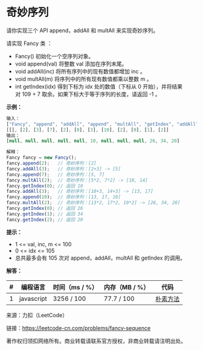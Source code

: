 # 奇妙序列

请你实现三个 API append，addAll 和 multAll 来实现奇妙序列。

请实现 Fancy 类 ：

- Fancy() 初始化一个空序列对象。
- void append(val) 将整数 val 添加在序列末尾。
- void addAll(inc) 将所有序列中的现有数值都增加 inc 。
- void multAll(m) 将序列中的所有现有数值都乘以整数 m 。
- int getIndex(idx) 得到下标为 idx 处的数值（下标从 0 开始），并将结果对 109 + 7 取余。如果下标大于等于序列的长度，请返回 -1 。

**示例：**

``` javascript
输入：
["Fancy", "append", "addAll", "append", "multAll", "getIndex", "addAll", "append", "multAll", "getIndex", "getIndex", "getIndex"]
[[], [2], [3], [7], [2], [0], [3], [10], [2], [0], [1], [2]]
输出：
[null, null, null, null, null, 10, null, null, null, 26, 34, 20]

解释：
Fancy fancy = new Fancy();
fancy.append(2);   // 奇妙序列：[2]
fancy.addAll(3);   // 奇妙序列：[2+3] -> [5]
fancy.append(7);   // 奇妙序列：[5, 7]
fancy.multAll(2);  // 奇妙序列：[5*2, 7*2] -> [10, 14]
fancy.getIndex(0); // 返回 10
fancy.addAll(3);   // 奇妙序列：[10+3, 14+3] -> [13, 17]
fancy.append(10);  // 奇妙序列：[13, 17, 10]
fancy.multAll(2);  // 奇妙序列：[13*2, 17*2, 10*2] -> [26, 34, 20]
fancy.getIndex(0); // 返回 26
fancy.getIndex(1); // 返回 34
fancy.getIndex(2); // 返回 20
```

**提示：**

- 1 <= val, inc, m <= 100
- 0 <= idx <= 105
- 总共最多会有 105 次对 append，addAll，multAll 和 getIndex 的调用。

**解答：**

**#**|**编程语言**|**时间（ms / %）**|**内存（MB / %）**|**代码**
--|--|--|--|--
1|javascript|3256 / 100|77.7 / 100|[朴素方法](./javascript/ac_v1.js)

来源：力扣（LeetCode）

链接：https://leetcode-cn.com/problems/fancy-sequence

著作权归领扣网络所有。商业转载请联系官方授权，非商业转载请注明出处。
